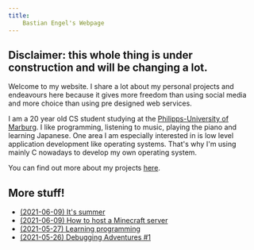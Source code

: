 ```yaml
---
title:
    Bastian Engel's Webpage
---
```


## Disclaimer: this whole thing is under construction and will be changing a lot.

Welcome to my website. I share a lot about my personal projects
and endeavours here because it gives more freedom than using social media
and more choice than using pre designed web services.

I am a 20 year old CS student studying at the
[Philipps-University of Marburg](https://uni-marburg.de). I like programming, listening to music,
playing the piano and learning Japanese. One area I am especially interested in
is low level application development like operating systems. That's why I'm using mainly C
nowadays to develop my own operating system.

You can find out more about my projects [here](html/projects.html).

## More stuff!

- [(2021-06-09) It's summer](html/its_summer.html)
- [(2021-06-09) How to host a Minecraft server](html/hosting_mc_server.html)
- [(2021-05-27) Learning programming](html/learning_programming.html)
- [(2021-05-26) Debugging Adventures #1](html/debugging_HPET.html)
